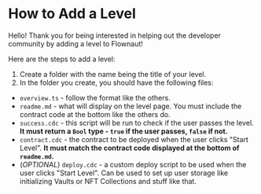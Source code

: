 # How to Add a Level

Hello! Thank you for being interested in helping out the developer community by adding a level to Flownaut!

Here are the steps to add a level:

1. Create a folder with the name being the title of your level.
2. In the folder you create, you should have the following files:
- `overview.ts` - follow the format like the others.
- `readme.md` - what will display on the level page. You must include the contract code at the bottom like the others do.
- `success.cdc` - this script will be run to check if the user passes the level. **It must return a `Bool` type - `true` if the user passes, `false` if not.**
- `contract.cdc` - the contract to be deployed when the user clicks "Start Level". **It must match the contract code displayed at the bottom of `readme.md`.**
- (*OPTIONAL*) `deploy.cdc` - a custom deploy script to be used when the user clicks "Start Level". Can be used to set up user storage like initializing Vaults or NFT Collections and stuff like that.